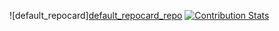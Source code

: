 ![default_repocard][default_repocard_repo](https://github-readme-stats.vercel.app/api?username=wandak3&show_icons=true&hide=contribs,prs&cache_seconds=86400&theme=default)
[![Contribution Stats](https://github-contribution-stats.vercel.app/api/?username=wandak3)](https://github.com/LordDashMe/github-contribution-stats/)

